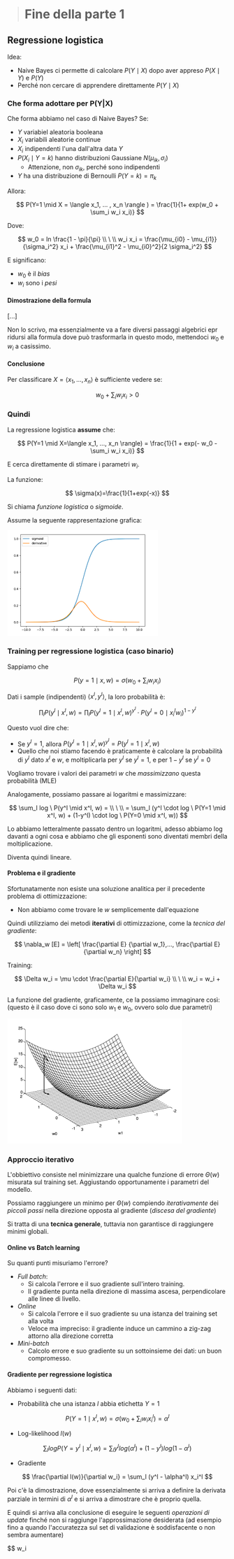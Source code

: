 [//]: # "Stili di riferimento per il markdown"

<link rel="stylesheet" href="./res/style.css">

> # Fine della parte 1

## Regressione logistica

Idea:
- Naive Bayes ci permette di calcolare $P(Y\mid X)$ dopo aver appreso $P(X\mid Y)$ e $P(Y)$
- Perché non cercare di apprendere direttamente $P(Y\mid X)$

### Che forma adottare per P(Y|X)

Che forma abbiamo nel caso di Naive Bayes?
Se:
- $Y$ variabiel aleatoria booleana
- $X_i$ variabili aleatorie continue
- $X_i$ indipendenti l'una dall'altra data $Y$
- $P(X_i \mid Y=k)$ hanno distribuzioni Gaussiane $N(\mu_{ik}, \sigma_{i})$
  - Attenzione, non $\sigma_{ik}$, perché sono indipendenti
- $Y$ ha una distribuzione di Bernoulli $P(Y=k) = \pi_k$

Allora:

$$
P(Y=1 \mid X = \langle x_1, ... , x_n \rangle ) = \frac{1}{1+ exp(w_0 + \sum_i w_i x_i)}
$$

Dove:

$$
w_0 = ln \frac{1 - \pi}{\pi}
\\ \ \\
w_i x_i = \frac{\mu_{i0} - \mu_{i1}}{\sigma_i^2} x_i + \frac{\mu_{i1}^2 - \mu_{i0}^2}{2 \sigma_i^2}
$$

E significano:
- $w_0$ è il *bias*
- $w_i$ sono i *pesi*

#### Dimostrazione della formula

[...]

Non lo scrivo, ma essenzialmente va a fare diversi passaggi algebrici epr ridursi alla formula dove può trasformarla in questo modo, mettendoci $w_0$ e $w_i$ a casissimo.

#### Conclusione

Per classificare $X=\langle x_1,...,x_n \rangle$ è sufficiente vedere se:

$$
w_0 + \sum_i w_i x_i > 0
$$

### Quindi

La regressione logistica **assume** che:

$$
P(Y=1 \mid X=\langle x_1, ..., x_n \rangle) = \frac{1}{1 + exp(- w_0 - \sum_i w_i x_i)}
$$

E cerca direttamente di stimare i parametri $w_i$.

La funzione:

$$
\sigma(x)=\frac{1}{1+exp(-x)}
$$

Si chiama *funzione logistica* o *sigmoide*.

Assume la seguente rappresentazione grafica:

![Sigmoide](./res/sigmoide.png)

### Training per regressione logistica (caso binario)

Sappiamo che

$$
P(y=1 \mid x,w) = \sigma(w_0 + \sum_i w_i x_i)
$$

Dati i sample (indipendenti) $\langle x^l, y^l\rangle$, la loro probabilità è:

$$
\prod_l P(y^l \mid x^l, w) = \prod_l P(y^l = 1 \mid x^l, w)^{y^l} \cdot P(y^l = 0 \mid x_i ^l w_i)^{1-y^l}
$$

Questo vuol dire che:
- Se $y^l = 1$, allora $P(y^l = 1 \mid x^l, w)^{y^l} = P(y^l = 1 \mid x^l, w)$
- Quello che noi stiamo facendo è praticamente è calcolare la probabilità di $y^l$ dato $x^l$ e $w$, e moltiplicarla per $y^l$ se $y^l = 1$, e per $1-y^l$ se $y^l = 0$

Vogliamo trovare i valori dei parametri $w$ che *massimizzano* questa probabilità (MLE)

Analogamente, possiamo passare ai logaritmi e massimizzare:

$$
\sum_l log \ P(y^l \mid x^l, w) =
\\ \ \\
= \sum_l (y^l \cdot log \ P(Y=1 \mid x^l, w) + (1-y^l) \cdot log \ P(Y=0 \mid x^l, w))
$$

Lo abbiamo letteralmente passato dentro un logaritmi, adesso abbiamo log davanti a ogni cosa e abbiamo che gli esponenti sono diventati membri della moltiplicazione.

Diventa quindi lineare.

#### Problema e il gradiente

Sfortunatamente non esiste una soluzione analitica per il precedente problema di ottimizzazione:
- Non abbiamo come trovare le $w$ semplicemente dall'equazione

Quindi utilizziamo dei metodi **iterativi** di ottimizzazione, come la *tecnica del gradiente*:

$$
\nabla_w [E] = \left[ \frac{\partial E} {\partial w_1},..., \frac{\partial E}{\partial w_n} \right]
$$

Training:

$$
\Delta w_i = \mu \cdot \frac{\partial E}{\partial w_i}
\\ \ \\
w_i = w_i + \Delta w_i
$$

La funzione del gradiente, graficamente, ce la possiamo immaginare così: (questo è il caso dove ci sono solo $w_1$ e $w_0$, ovvero solo due parametri)

![Gradiente](./res/gradienttecnique.png)

### Approccio iterativo

L'obbiettivo consiste nel minimizzare una qualche funzione di errore $\Theta(w)$ misurata sul training set. Aggiustando opportunamente i parametri del modello.

Possiamo raggiungere un minimo per $\Theta (w)$ compiendo *iterativamente* dei *piccoli passi* nella direzione opposta al gradiente (*discesa del gradiente*)

Si tratta di una **tecnica generale**, tuttavia non garantisce di raggiungere minimi globali.

#### Online vs Batch learning

Su quanti punti misuriamo l'errore?

- *Full batch*:
  - Si calcola l'errore e il suo gradiente sull'intero training.
  - Il gradiente punta nella direzione di massima ascesa, perpendicolare alle linee di livello.
- *Online*
  - Si calcola l'errore e il suo gradiente su una istanza del training set alla volta
  - Veloce ma impreciso: il gradiente induce un cammino a zig-zag attorno alla direzione corretta
- *Mini-batch*
  - Calcolo errore e suo gradiente su un sottoinsieme dei dati: un buon compromesso.

#### Gradiente per regressione logistica

Abbiamo i seguenti dati:
- Probabilità che una istanza $l$ abbia etichetta $Y=1$

$$
P(Y=1 \mid x^l, w) = \sigma(w_0 + \sum_i w_i x_i^l) = \alpha^l
$$

- Log-likelihood $l(w)$

$$
\sum_l log P(Y=y^l \mid x^l , w) = \sum_l y^l log(\alpha^l)+(1-y^l)log(1-\alpha^l)
$$

- Gradiente

$$
\frac{\partial l(w)}{\partial w_i} = \sum_l (y^l - \alpha^l) x_i^l
$$


Poi c'è la dimostrazione, dove essenzialmente si arriva a definire la derivata parziale in termini di $\alpha^l$ e si arriva a dimostrare che è proprio quella.

E quindi si arriva alla conclusione di eseguire le seguenti *operazioni di update* finché non si raggiunge l'approssimazione desiderata (ad esempio fino a quando l'accuratezza sul set di validazione è soddisfacente o non sembra aumentare)

$$
w_i 
